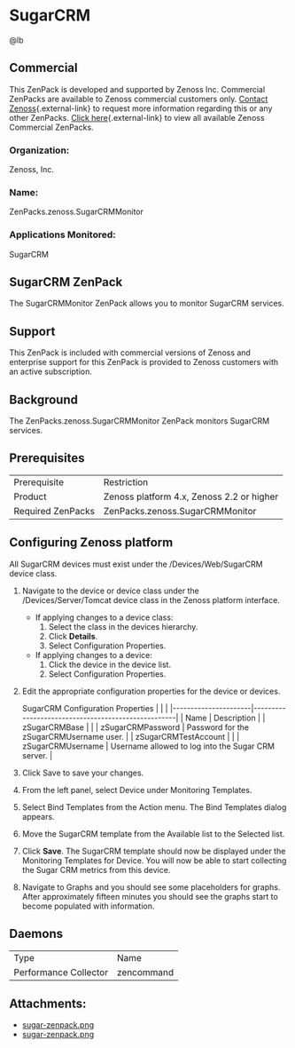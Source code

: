 # SugarCRM

@lb[](img/zenpack-sugar-zenpack.png)

## Commercial

This ZenPack is developed and supported by Zenoss Inc. Commercial
ZenPacks are available to Zenoss commercial customers only. [Contact Zenoss](https://tryit.zenoss.com/zenpack-contact){.external-link} to
request more information regarding this or any other ZenPacks. [Click here](https://zenoss.com/product/zenpacks?f%5B0%5D=im_field_zenpack_category:1046){.external-link} to
view all available Zenoss Commercial ZenPacks.

### Organization:

Zenoss, Inc.

### Name:

ZenPacks.zenoss.SugarCRMMonitor

### Applications Monitored:

SugarCRM

## SugarCRM ZenPack

The SugarCRMMonitor ZenPack allows you to monitor SugarCRM services.

## Support

This ZenPack is included with commercial versions of Zenoss and
enterprise support for this ZenPack is provided to Zenoss customers with
an active subscription.

## Background

The ZenPacks.zenoss.SugarCRMMonitor ZenPack monitors SugarCRM services.

## Prerequisites

|                   |                                           |
|-------------------|-------------------------------------------|
| Prerequisite      | Restriction                               |
| Product           | Zenoss platform 4.x, Zenoss 2.2 or higher |
| Required ZenPacks | ZenPacks.zenoss.SugarCRMMonitor           |

## Configuring Zenoss platform

All SugarCRM devices must exist under the /Devices/Web/SugarCRM device
class.

1.  Navigate to the device or device class under the
    /Devices/Server/Tomcat device class in the Zenoss platform
    interface.
    -   If applying changes to a device class:
        1.  Select the class in the devices hierarchy.
        2.  Click **Details**.
        3.  Select Configuration Properties.
    -   If applying changes to a device:
        1.  Click the device in the device list.
        2.  Select Configuration Properties.
2.  Edit the appropriate configuration properties for the device or
    devices.

    SugarCRM Configuration Properties
    |                      |                                                    |
    |----------------------|----------------------------------------------------|
    | Name                 | Description                                        |
    | zSugarCRMBase        |                                                    |
    | zSugarCRMPassword    | Password for the zSugarCRMUsername user.           |
    | zSugarCRMTestAccount |                                                    |
    | zSugarCRMUsername    | Username allowed to log into the Sugar CRM server. |

3.  Click Save to save your changes.
4.  From the left panel, select Device under Monitoring Templates.
5.  Select Bind Templates from the Action menu. The Bind Templates
    dialog appears.
6.  Move the SugarCRM template from the Available list to the Selected
    list.
7.  Click **Save**. The SugarCRM template should now be displayed under
    the Monitoring Templates for Device. You will now be able to start
    collecting the Sugar CRM metrics from this device.
8.  Navigate to Graphs and you should see some placeholders for graphs.
    After approximately fifteen minutes you should see the graphs start
    to become populated with information.

## Daemons

|                       |            |
|-----------------------|------------|
| Type                  | Name       |
| Performance Collector | zencommand |

## Attachments:

-   [sugar-zenpack.png](img/zenpack-sugar-zenpack.png)
-   [sugar-zenpack.png](img/zenpack-sugar-zenpack.png)

